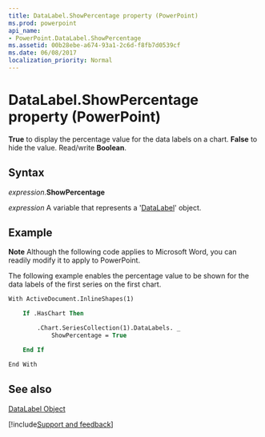 ```yaml
---
title: DataLabel.ShowPercentage property (PowerPoint)
ms.prod: powerpoint
api_name:
- PowerPoint.DataLabel.ShowPercentage
ms.assetid: 00b28ebe-a674-93a1-2c6d-f8fb7d0539cf
ms.date: 06/08/2017
localization_priority: Normal
---
```



# DataLabel.ShowPercentage property (PowerPoint)

 **True** to display the percentage value for the data labels on a chart. **False** to hide the value. Read/write **Boolean**.


## Syntax

_expression_.**ShowPercentage**

_expression_ A variable that represents a '[DataLabel](PowerPoint.DataLabel.md)' object.


## Example




 **Note**  Although the following code applies to Microsoft Word, you can readily modify it to apply to PowerPoint.

The following example enables the percentage value to be shown for the data labels of the first series on the first chart.




```vb
With ActiveDocument.InlineShapes(1)

    If .HasChart Then

        .Chart.SeriesCollection(1).DataLabels. _
            ShowPercentage = True

    End If

End With
```


## See also


[DataLabel Object](PowerPoint.DataLabel.md)

[!include[Support and feedback](~/includes/feedback-boilerplate.md)]